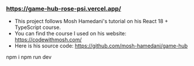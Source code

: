 ### https://game-hub-rose-psi.vercel.app/

- This project follows Mosh Hamedani's tutorial on his React 18 + TypeScript course.
- You can find the course I used on his website: https://codewithmosh.com/
- Here is his source code: https://github.com/mosh-hamedani/game-hub

npm i
npm run dev
